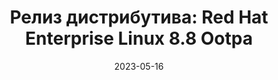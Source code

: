 ---
layout: post
title:  "Релиз дистрибутива: Red Hat Enterprise Linux 8.8 Ootpa"
date: 2023-05-16   
---